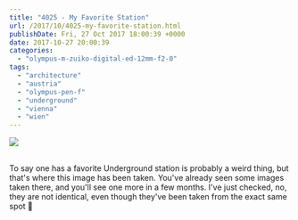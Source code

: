 ```yaml
---
title: "4025 - My Favorite Station"
url: /2017/10/4025-my-favorite-station.html
publishDate: Fri, 27 Oct 2017 18:00:39 +0000
date: 2017-10-27 20:00:39
categories: 
  - "olympus-m-zuiko-digital-ed-12mm-f2-0"
tags: 
  - "architecture"
  - "austria"
  - "olympus-pen-f"
  - "underground"
  - "vienna"
  - "wien"
---
```

<div class="container">
<div class="center"><a target="_blank" href="https://d25zfm9zpd7gm5.cloudfront.net/1200x1200/2017/20170424_174441_lr.jpg"><img class="webfeedsFeaturedVisual" src="https://d25zfm9zpd7gm5.cloudfront.net/0600x0600/2017/20170424_174441_lr.jpg" /></a></div>
</div>
<br />

To say one has a favorite Underground station is probably a weird thing, but that's where this image has been taken. You've already seen some images taken there, and you'll see one more in a few months. I've just checked, no, they are not identical, even though they've been taken from the exact same spot 🙂
